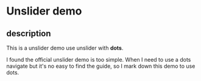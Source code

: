 # Unslider demo #
## description ##
This is a unslider demo use unslider with **dots**.

I found the official unslider demo is too simple.
When I need to use a dots navigate but it's no easy to find the guide, so I mark down this demo to use dots. 
